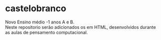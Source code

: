 # castelobranco
Novo Ensino médio -1 anos A e B.<br>
Neste repositorio serão adicionados os em HTML, desenvolvidos durante as aulas de pensamento computacional.
